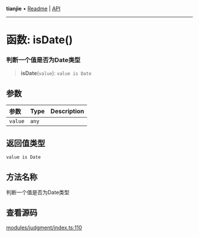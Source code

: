**tianjie** • [Readme](../README.md) \| [API](../globals.md)

***

# 函数: isDate()

### 判断一个值是否为Date类型

<a id="undefined" name="undefined"></a>

> **isDate**(`value`): `value is Date`

## 参数

| 参数 | Type | Description |
| :------ | :------ | :------ |
| `value` | `any` |  |

## 返回值类型

`value is Date`

## 方法名称

判断一个值是否为Date类型

## 查看源码

[modules/judgment/index.ts:110](https://github.com/hacxy/tianjie/blob/3a3f9f626d27cf04a1fdcea3cadef8bda0e494f2/src/modules/judgment/index.ts#L110)

